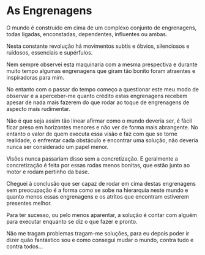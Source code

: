 # As Engrenagens 

O mundo é construído em cima de um complexo conjunto de engrenagens, todas ligadas, enconstadas, dependentes, influentes ou ambas.

Nesta constante revolução há movimentos subtis e óbvios, silenciosos e ruidosos, essenciais e supérfulos.

Nem sempre observei esta maquinaria com a mesma prespectiva e durante muito tempo algumas engrenagens que giram tão bonito foram atraentes e inspiradoras para mim.

No entanto com o passar do tempo começo a questionar este meu modo de observar e a aperceber-me quanto crédito estas engrenagens recebem apesar de nada mais fazerem do que rodar ao toque de engrenagens de aspecto mais rudimentar.

Não é que seja assim tão linear afirmar como o mundo deveria ser, é fácil ficar preso em horizontes menores e não ver de forma mais abrangente. No entanto o valor de quem executa essa visão e faz com que se torne realidade, o enfrentar cada obstáculo e encontrar uma solução, não deveria nunca ser considerado um papel menor.

Visões nunca passariam disso sem a concretização. E geralmente a concretização é feita por essas rodas menos bonitas, que estão junto ao motor e rodam pertinho da base.

Cheguei à conclusão que ser capaz de rodar em cima destas engrenagens sem preocupação é a forma como se sobe na hierarquia neste mundo e quanto menos essas engrenagens e os atritos que encontram estiverem presentes melhor.

Para ter sucesso, ou pelo menos aparentar, a solução é contar com alguém para executar enquanto se diz o que fazer e pronto.

Não me tragam problemas tragam-me soluções, para eu depois poder ir dizer quão fantástico sou e como consegui mudar o mundo, contra tudo e contra todos...

